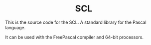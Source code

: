 <h1 align="center">SCL</h1>
This is the source code for the SCL. A standard library for the Pascal language.

It can be used with the FreePascal compiler and 64-bit processors.
